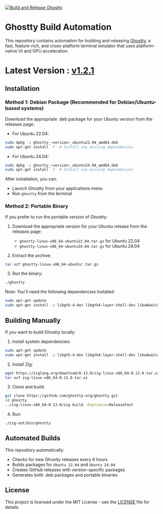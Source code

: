 [![Build and Release Ghostty](https://github.com/MohamedElashri/build-ghostty/actions/workflows/build.yml/badge.svg?event=schedule)](https://github.com/MohamedElashri/build-ghostty/actions/workflows/build.yml)

# Ghostty Build Automation
This repository contains automation for building and releasing [Ghostty](https://github.com/ghostty-org/ghostty), a fast, feature-rich, and cross-platform terminal emulator that uses platform-native UI and GPU acceleration.

# Latest Version : [v1.2.1](https://github.com/MohamedElashri/build-ghostty/releases/tag/v1.2.1)

## Installation

### Method 1: Debian Package (Recommended for Debian/Ubuntu-based systems)
Download the appropriate .deb package for your Ubuntu version from the releases page:

- For Ubuntu 22.04:
```bash
sudo dpkg -i ghostty_<version>_ubuntu22.04_amd64.deb
sudo apt-get install -f  # Install any missing dependencies
```

- For Ubuntu 24.04:
```bash
sudo dpkg -i ghostty_<version>_ubuntu24.04_amd64.deb
sudo apt-get install -f  # Install any missing dependencies
```

After installation, you can:
- Launch Ghostty from your applications menu
- Run `ghostty` from the terminal

### Method 2: Portable Binary
If you prefer to run the portable version of Ghostty:

1. Download the appropriate version for your Ubuntu release from the releases page:
   - `ghostty-linux-x86_64-ubuntu22.04.tar.gz` for Ubuntu 22.04
   - `ghostty-linux-x86_64-ubuntu24.04.tar.gz` for Ubuntu 24.04

2. Extract the archive:
```bash
tar xzf ghostty-linux-x86_64-ubuntu*.tar.gz
```

3. Run the binary:
```bash
./ghostty
```

Note: You'll need the following dependencies installed:
```bash
sudo apt-get update
sudo apt-get install -y libgtk-4-dev libgtk4-layer-shell-dev libadwaita-1-dev gettext libxml2-utils pkg-config
```

## Building Manually
If you want to build Ghostty locally:

1. Install system dependencies:
```bash
sudo apt-get update
sudo apt-get install -y libgtk-4-dev libgtk4-layer-shell-dev libadwaita-1-dev gettext libxml2-utils pkg-config git
```

2. Install Zig:
```bash
wget https://ziglang.org/download/0.13.0/zig-linux-x86_64-0.13.0.tar.xz
tar xvf zig-linux-x86_64-0.13.0.tar.xz
```

3. Clone and build:
```bash
git clone https://github.com/ghostty-org/ghostty.git
cd ghostty
../zig-linux-x86_64-0.13.0/zig build -Doptimize=ReleaseFast
```

4. Run:
```bash
./zig-out/bin/ghostty
```

## Automated Builds
This repository automatically:
- Checks for new Ghostty releases every 6 hours
- Builds packages for `Ubuntu 22.04` and `Ubuntu 24.04`
- Creates GitHub releases with version-specific packages
- Generates both .deb packages and portable binaries

## License
This project is licensed under the MIT License - see the [LICENSE](LICENSE) file for details.
